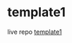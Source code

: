 # template1
live repo <a href="https://mora-abdallah.github.io/template1/" target="_blank">template1</a>
